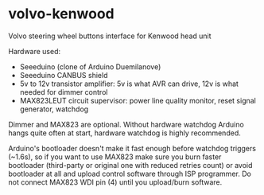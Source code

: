 volvo-kenwood
=============

Volvo steering wheel buttons interface for Kenwood head unit

Hardware used:
- Seeeduino (clone of Arduino Duemilanove)
- Seeeduino CANBUS shield
- 5v to 12v transistor amplifier: 5v is what AVR can drive, 12v is what needed for dimmer control
- MAX823LEUT circuit supervisor: power line quality monitor, reset signal generator, watchdog

Dimmer and MAX823 are optional. Without hardware watchdog Arduino hangs quite often at start,
hardware watchdog is highly recommended.

Arduino's bootloader doesn't make it fast enough before watchdog triggers (~1.6s), so if you want to
use MAX823 make sure you burn faster bootloader (third-party or original one with reduced retries
count) or avoid bootloader at all and upload control software through ISP programmer. Do not connect
MAX823 WDI pin (4) until you upload/burn software.
